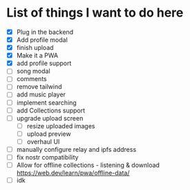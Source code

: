 # List of things I want to do here
- [x] Plug in the backend
- [x] Add profile modal
- [x] finish upload
- [x] Make it a PWA
- [x] add profile support
- [ ] song modal
- [ ] comments
- [ ] remove tailwind
- [ ] add music player
- [ ] implement searching
- [ ] add Collections support
- [ ] upgrade upload screen
    - [ ] resize uploaded images
    - [ ] upload preview
    - [ ] overhaul UI
- [ ] manually configure relay and ipfs address
- [ ] fix nostr compatibility
- [ ] Allow for offline collections - listening & download https://web.dev/learn/pwa/offline-data/
- [ ] idk
